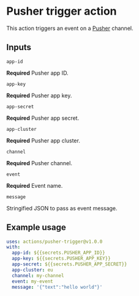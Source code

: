 # Pusher trigger action

This action triggers an event on a [Pusher](https://pusher.com/) channel.

## Inputs

`app-id`

**Required** Pusher app ID.

`app-key`

**Required** Pusher app key.

`app-secret`

**Required** Pusher app secret.

`app-cluster`

**Required** Pusher app cluster.

`channel`

**Required** Pusher channel.

`event`

**Required** Event name.

`message`

Stringified JSON to pass as event message.

## Example usage

```yaml
uses: actions/pusher-trigger@v1.0.0
with:
  app-id: ${{secrets.PUSHER_APP_ID}}
  app-key: ${{secrets.PUSHER_APP_KEY}}
  app-secret: ${{secrets.PUSHER_APP_SECRET}}
  app-cluster: eu
  channel: my-channel
  event: my-event
  message: '{"text":"hello world"}'
```
